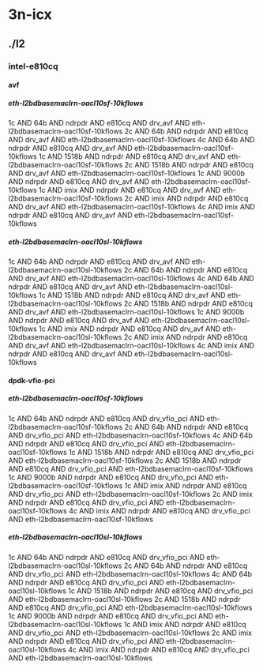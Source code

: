 # 3n-icx
## ./l2
### intel-e810cq
#### avf
##### eth-l2bdbasemaclrn-oacl10sf-10kflows
1c AND 64b AND ndrpdr AND e810cq AND drv_avf AND eth-l2bdbasemaclrn-oacl10sf-10kflows
2c AND 64b AND ndrpdr AND e810cq AND drv_avf AND eth-l2bdbasemaclrn-oacl10sf-10kflows
4c AND 64b AND ndrpdr AND e810cq AND drv_avf AND eth-l2bdbasemaclrn-oacl10sf-10kflows
1c AND 1518b AND ndrpdr AND e810cq AND drv_avf AND eth-l2bdbasemaclrn-oacl10sf-10kflows
2c AND 1518b AND ndrpdr AND e810cq AND drv_avf AND eth-l2bdbasemaclrn-oacl10sf-10kflows
1c AND 9000b AND ndrpdr AND e810cq AND drv_avf AND eth-l2bdbasemaclrn-oacl10sf-10kflows
1c AND imix AND ndrpdr AND e810cq AND drv_avf AND eth-l2bdbasemaclrn-oacl10sf-10kflows
2c AND imix AND ndrpdr AND e810cq AND drv_avf AND eth-l2bdbasemaclrn-oacl10sf-10kflows
4c AND imix AND ndrpdr AND e810cq AND drv_avf AND eth-l2bdbasemaclrn-oacl10sf-10kflows
##### eth-l2bdbasemaclrn-oacl10sl-10kflows
1c AND 64b AND ndrpdr AND e810cq AND drv_avf AND eth-l2bdbasemaclrn-oacl10sl-10kflows
2c AND 64b AND ndrpdr AND e810cq AND drv_avf AND eth-l2bdbasemaclrn-oacl10sl-10kflows
4c AND 64b AND ndrpdr AND e810cq AND drv_avf AND eth-l2bdbasemaclrn-oacl10sl-10kflows
1c AND 1518b AND ndrpdr AND e810cq AND drv_avf AND eth-l2bdbasemaclrn-oacl10sl-10kflows
2c AND 1518b AND ndrpdr AND e810cq AND drv_avf AND eth-l2bdbasemaclrn-oacl10sl-10kflows
1c AND 9000b AND ndrpdr AND e810cq AND drv_avf AND eth-l2bdbasemaclrn-oacl10sl-10kflows
1c AND imix AND ndrpdr AND e810cq AND drv_avf AND eth-l2bdbasemaclrn-oacl10sl-10kflows
2c AND imix AND ndrpdr AND e810cq AND drv_avf AND eth-l2bdbasemaclrn-oacl10sl-10kflows
4c AND imix AND ndrpdr AND e810cq AND drv_avf AND eth-l2bdbasemaclrn-oacl10sl-10kflows
#### dpdk-vfio-pci
##### eth-l2bdbasemaclrn-oacl10sf-10kflows
1c AND 64b AND ndrpdr AND e810cq AND drv_vfio_pci AND eth-l2bdbasemaclrn-oacl10sf-10kflows
2c AND 64b AND ndrpdr AND e810cq AND drv_vfio_pci AND eth-l2bdbasemaclrn-oacl10sf-10kflows
4c AND 64b AND ndrpdr AND e810cq AND drv_vfio_pci AND eth-l2bdbasemaclrn-oacl10sf-10kflows
1c AND 1518b AND ndrpdr AND e810cq AND drv_vfio_pci AND eth-l2bdbasemaclrn-oacl10sf-10kflows
2c AND 1518b AND ndrpdr AND e810cq AND drv_vfio_pci AND eth-l2bdbasemaclrn-oacl10sf-10kflows
1c AND 9000b AND ndrpdr AND e810cq AND drv_vfio_pci AND eth-l2bdbasemaclrn-oacl10sf-10kflows
1c AND imix AND ndrpdr AND e810cq AND drv_vfio_pci AND eth-l2bdbasemaclrn-oacl10sf-10kflows
2c AND imix AND ndrpdr AND e810cq AND drv_vfio_pci AND eth-l2bdbasemaclrn-oacl10sf-10kflows
4c AND imix AND ndrpdr AND e810cq AND drv_vfio_pci AND eth-l2bdbasemaclrn-oacl10sf-10kflows
##### eth-l2bdbasemaclrn-oacl10sl-10kflows
1c AND 64b AND ndrpdr AND e810cq AND drv_vfio_pci AND eth-l2bdbasemaclrn-oacl10sl-10kflows
2c AND 64b AND ndrpdr AND e810cq AND drv_vfio_pci AND eth-l2bdbasemaclrn-oacl10sl-10kflows
4c AND 64b AND ndrpdr AND e810cq AND drv_vfio_pci AND eth-l2bdbasemaclrn-oacl10sl-10kflows
1c AND 1518b AND ndrpdr AND e810cq AND drv_vfio_pci AND eth-l2bdbasemaclrn-oacl10sl-10kflows
2c AND 1518b AND ndrpdr AND e810cq AND drv_vfio_pci AND eth-l2bdbasemaclrn-oacl10sl-10kflows
1c AND 9000b AND ndrpdr AND e810cq AND drv_vfio_pci AND eth-l2bdbasemaclrn-oacl10sl-10kflows
1c AND imix AND ndrpdr AND e810cq AND drv_vfio_pci AND eth-l2bdbasemaclrn-oacl10sl-10kflows
2c AND imix AND ndrpdr AND e810cq AND drv_vfio_pci AND eth-l2bdbasemaclrn-oacl10sl-10kflows
4c AND imix AND ndrpdr AND e810cq AND drv_vfio_pci AND eth-l2bdbasemaclrn-oacl10sl-10kflows